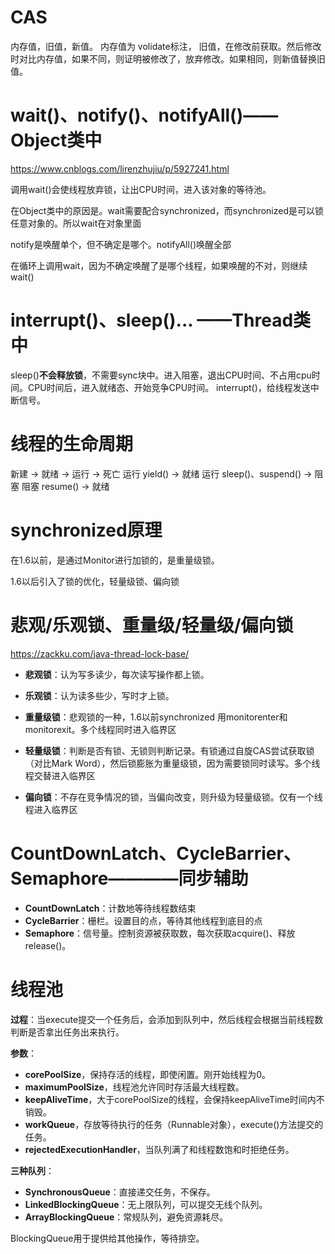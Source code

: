 

# CAS

内存值，旧值，新值。
内存值为 volidate标注，
旧值，在修改前获取。然后修改时对比内存值，如果不同，则证明被修改了，放弃修改。如果相同，则新值替换旧值。

# wait()、notify()、notifyAll()——Object类中

https://www.cnblogs.com/lirenzhujiu/p/5927241.html

调用wait()会使线程放弃锁，让出CPU时间，进入该对象的等待池。

在Object类中的原因是。wait需要配合synchronized，而synchronized是可以锁任意对象的。所以wait在对象里面

notify是唤醒单个，但不确定是哪个。notifyAll()唤醒全部

在循环上调用wait，因为不确定唤醒了是哪个线程，如果唤醒的不对，则继续wait()



# interrupt()、sleep()... ——Thread类中

sleep()**不会释放锁**，不需要sync块中。进入阻塞，退出CPU时间、不占用cpu时间。CPU时间后，进入就绪态、开始竞争CPU时间。
interrupt()，给线程发送中断信号。



# 线程的生命周期

新建 -> 就绪 -> 运行 -> 死亡
运行 yield() -> 就绪
运行 sleep()、suspend() -> 阻塞
阻塞 resume() -> 就绪

# synchronized原理

在1.6以前，是通过Monitor进行加锁的，是重量级锁。

1.6以后引入了锁的优化，轻量级锁、偏向锁



# 悲观/乐观锁、重量级/轻量级/偏向锁

https://zackku.com/java-thread-lock-base/

- **悲观锁**：认为写多读少，每次读写操作都上锁。

- **乐观锁**：认为读多些少，写时才上锁。

- **重量级锁**：悲观锁的一种，1.6以前synchronized 用monitorenter和monitorexit。多个线程同时进入临界区

- **轻量级锁**：判断是否有锁、无锁则判断记录。有锁通过自旋CAS尝试获取锁（对比Mark Word），然后锁膨胀为重量级锁，因为需要锁同时读写。多个线程交替进入临界区

- **偏向锁**：不存在竞争情况的锁，当偏向改变，则升级为轻量级锁。仅有一个线程进入临界区

  

# CountDownLatch、CycleBarrier、Semaphore————同步辅助

- **CountDownLatch**：计数地等待线程数结束
- **CycleBarrier**：栅栏。设置目的点，等待其他线程到底目的点
- **Semaphore**：信号量。控制资源被获取数，每次获取acquire()、释放release()。



# 线程池

**过程**：当execute提交一个任务后，会添加到队列中，然后线程会根据当前线程数判断是否拿出任务出来执行。

**参数**：

- **corePoolSize**，保持存活的线程，即使闲置。刚开始线程为0。
- **maximumPoolSize**，线程池允许同时存活最大线程数。
- **keepAliveTime**，大于corePoolSize的线程，会保持keepAliveTime时间内不销毁。
- **workQueue**，存放等待执行的任务（Runnable对象），execute()方法提交的任务。
- **rejectedExecutionHandler**，当队列满了和线程数饱和时拒绝任务。

**三种队列**：

- **SynchronousQueue**：直接递交任务，不保存。
- **LinkedBlockingQueue**：无上限队列，可以提交无线个队列。
- **ArrayBlockingQueue**：常规队列，避免资源耗尽。

BlockingQueue用于提供给其他操作，等待排空。



